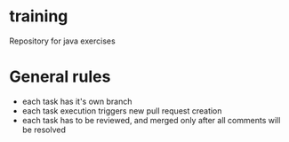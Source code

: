 # training 
Repository for java exercises

# General rules
 - each task has it's own branch
 - each task execution triggers new pull request creation 
 - each task has to be reviewed, and merged only after all comments will be resolved 